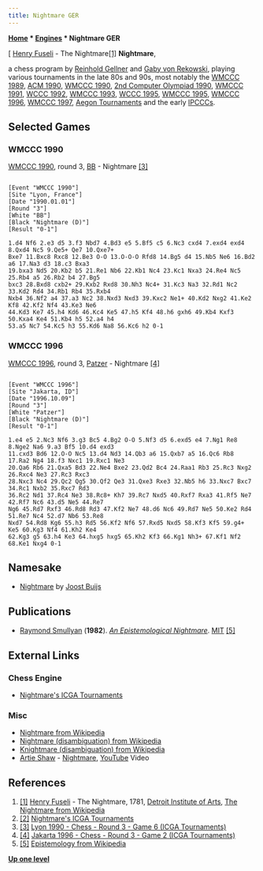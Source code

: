 ```yaml
---
title: Nightmare GER
---
```

**[Home](Home "Home") \* [Engines](Engines "Engines") \* Nightmare GER**



[ [Henry Fuseli](Category:Henry_Fuseli "Category:Henry Fuseli") - The Nightmare<a id="cite-note-1" href="#cite-ref-1">[1]</a>
**Nightmare**,  

a chess program by [Reinhold Gellner](Reinhold_Gellner "Reinhold Gellner") and [Gaby von Rekowski](Gaby_von_Rekowski "Gaby von Rekowski"), playing various tournaments in the late 80s and 90s, most notably the [WMCCC 1989](WMCCC_1989 "WMCCC 1989"), [ACM 1990](ACM_1990 "ACM 1990"), [WMCCC 1990](WMCCC_1990 "WMCCC 1990"), [2nd Computer Olympiad 1990](2nd_Computer_Olympiad#Chess "2nd Computer Olympiad"), [WMCCC 1991](WMCCC_1991 "WMCCC 1991"), [WCCC 1992](WCCC_1992 "WCCC 1992"), [WMCCC 1993](WMCCC_1993 "WMCCC 1993"), [WCCC 1995](WCCC_1995 "WCCC 1995"), [WMCCC 1995](WMCCC_1995 "WMCCC 1995"), [WMCCC 1996](WMCCC_1996 "WMCCC 1996"), [WMCCC 1997](WMCCC_1997 "WMCCC 1997"), [Aegon Tournaments](Aegon_Tournaments "Aegon Tournaments") and the early [IPCCCs](IPCCC "IPCCC"). 



## Selected Games


### WMCCC 1990


[WMCCC 1990](WMCCC_1990 "WMCCC 1990"), round 3, [BB](BB "BB") - Nightmare <a id="cite-note-3" href="#cite-ref-3">[3]</a>




```

[Event "WMCCC 1990"]
[Site "Lyon, France"]
[Date "1990.01.01"]
[Round "3"]
[White "BB"]
[Black "Nightmare (D)"]
[Result "0-1"]

1.d4 Nf6 2.e3 d5 3.f3 Nbd7 4.Bd3 e5 5.Bf5 c5 6.Nc3 cxd4 7.exd4 exd4 8.Qxd4 Nc5 9.Qe5+ Qe7 10.Qxe7+
Bxe7 11.Bxc8 Rxc8 12.Be3 O-O 13.O-O-O Rfd8 14.Bg5 d4 15.Nb5 Ne6 16.Bd2 a6 17.Na3 d3 18.c3 Bxa3 
19.bxa3 Nd5 20.Kb2 b5 21.Re1 Nb6 22.Kb1 Nc4 23.Kc1 Nxa3 24.Re4 Nc5 25.Rb4 a5 26.Rb2 b4 27.Bg5 
bxc3 28.Bxd8 cxb2+ 29.Kxb2 Rxd8 30.Nh3 Nc4+ 31.Kc3 Na3 32.Rd1 Nc2 33.Kd2 Rd4 34.Rb1 Rb4 35.Rxb4 
Nxb4 36.Nf2 a4 37.a3 Nc2 38.Nxd3 Nxd3 39.Kxc2 Ne1+ 40.Kd2 Nxg2 41.Ke2 Kf8 42.Kf2 Nf4 43.Ke3 Ne6 
44.Kd3 Ke7 45.h4 Kd6 46.Kc4 Ke5 47.h5 Kf4 48.h6 gxh6 49.Kb4 Kxf3 50.Kxa4 Ke4 51.Kb4 h5 52.a4 h4 
53.a5 Nc7 54.Kc5 h3 55.Kd6 Na8 56.Kc6 h2 0-1 

```

### WMCCC 1996


[WMCCC 1996](WMCCC_1996 "WMCCC 1996"), round 3, [Patzer](Patzer "Patzer") - Nightmare <a id="cite-note-4" href="#cite-ref-4">[4]</a>




```

[Event "WMCCC 1996"]
[Site "Jakarta, ID"]
[Date "1996.10.09"]
[Round "3"]
[White "Patzer"]
[Black "Nightmare (D)"]
[Result "0-1"]

1.e4 e5 2.Nc3 Nf6 3.g3 Bc5 4.Bg2 O-O 5.Nf3 d5 6.exd5 e4 7.Ng1 Re8 8.Nge2 Na6 9.a3 Bf5 10.d4 exd3 
11.cxd3 Bd6 12.O-O Nc5 13.d4 Nd3 14.Qb3 a6 15.Qxb7 a5 16.Qc6 Rb8 17.Ra2 Ng4 18.f3 Nxc1 19.Rxc1 Ne3 
20.Qa6 Rb6 21.Qxa5 Bd3 22.Ne4 Bxe2 23.Qd2 Bc4 24.Raa1 Rb3 25.Rc3 Nxg2 26.Rxc4 Ne3 27.Rc3 Rxc3
28.Nxc3 Nc4 29.Qc2 Qg5 30.Qf2 Qe3 31.Qxe3 Rxe3 32.Nb5 h6 33.Nxc7 Bxc7 34.Rc1 Nxb2 35.Rxc7 Rd3 
36.Rc2 Nd1 37.Rc4 Ne3 38.Rc8+ Kh7 39.Rc7 Nxd5 40.Rxf7 Rxa3 41.Rf5 Ne7 42.Rf7 Nc6 43.d5 Ne5 44.Re7 
Ng6 45.Rd7 Rxf3 46.Rd8 Rd3 47.Kf2 Ne7 48.d6 Nc6 49.Rd7 Ne5 50.Ke2 Rd4 51.Re7 Nc4 52.d7 Nb6 53.Re8 
Nxd7 54.Rd8 Kg6 55.h3 Rd5 56.Kf2 Nf6 57.Rxd5 Nxd5 58.Kf3 Kf5 59.g4+ Ke5 60.Kg3 Nf4 61.Kh2 Ke4 
62.Kg3 g5 63.h4 Ke3 64.hxg5 hxg5 65.Kh2 Kf3 66.Kg1 Nh3+ 67.Kf1 Nf2 68.Ke1 Nxg4 0-1 

```

## Namesake


* [Nightmare](Nightmare_NL "Nightmare NL") by [Joost Buijs](Joost_Buijs "Joost Buijs")


## Publications


* [Raymond Smullyan](Raymond_Smullyan "Raymond Smullyan") (**1982**). *[An Epistemological Nightmare](http://www.mit.edu/people/dpolicar/writing/prose/text/epistemologicalNightmare.html)*. [MIT](Massachusetts_Institute_of_Technology "Massachusetts Institute of Technology") <a id="cite-note-5" href="#cite-ref-5">[5]</a>


## External Links


### Chess Engine


* [Nightmare's ICGA Tournaments](https://www.game-ai-forum.org/icga-tournaments/program.php?id=18)


### Misc


* [Nightmare from Wikipedia](https://en.wikipedia.org/wiki/Nightmare)
* [Nightmare (disambiguation) from Wikipedia](https://en.wikipedia.org/wiki/Nightmare_%28disambiguation%29)
* [Knightmare (disambiguation) from Wikipedia](https://en.wikipedia.org/wiki/Knightmare_%28disambiguation%29)
* [Artie Shaw](Category:Artie_Shaw "Category:Artie Shaw") - [Nightmare](https://www.jazziz.com/short-history-nightmare-artie-shaw-1936/), [YouTube](https://en.wikipedia.org/wiki/YouTube) Video


 
## References


1. <a id="cite-ref-1" href="#cite-note-1">[1]</a> [Henry Fuseli](Category:Henry_Fuseli "Category:Henry Fuseli") - The Nightmare, 1781, [Detroit Institute of Arts](https://en.wikipedia.org/wiki/Detroit_Institute_of_Arts), [The Nightmare from Wikipedia](https://en.wikipedia.org/wiki/The_Nightmare)
2. <a id="cite-ref-2" href="#cite-note-2">[2]</a> [Nightmare's ICGA Tournaments](https://www.game-ai-forum.org/icga-tournaments/program.php?id=18)
3. <a id="cite-ref-3" href="#cite-note-3">[3]</a> [Lyon 1990 - Chess - Round 3 - Game 6 (ICGA Tournaments)](https://www.game-ai-forum.org/icga-tournaments/round.php?tournament=60&round=3&id=6)
4. <a id="cite-ref-4" href="#cite-note-4">[4]</a> [Jakarta 1996 - Chess - Round 3 - Game 2 (ICGA Tournaments)](https://www.game-ai-forum.org/icga-tournaments/round.php?tournament=55&round=3&id=2)
5. <a id="cite-ref-5" href="#cite-note-5">[5]</a> [Epistemology from Wikipedia](https://en.wikipedia.org/wiki/Epistemology)

**[Up one level](Engines "Engines")**







 
